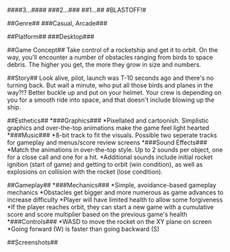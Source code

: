 ####3...#### ###2...### ##1...## #BLASTOFF!#

##Genre##
###Casual, Arcade###

##Platform##
###Desktop###


##Game Concept##
Take control of a rocketship and get it to orbit.
On the way, you'll encounter a number of obstacles
ranging from birds to space debris.
The higher you get, the more they grow in size and numbers.


##Story##
Look alive, pilot, launch was T-10 seconds ago and there's no turning back. 
But wait a minute, who put all those birds and planes in the way?!? 
Better buckle up and put on your helmet. Your crew is depending on you 
for a smooth ride into space, and that doesn't include blowing up the ship.


##Esthetics##
*###Graphics###
	*Pixellated and cartoonish. Simplistic graphics and over-the-top animations make the game feel light hearted
*###Music###
	*8-bit track to fit the visuals. Possible two seperate tracks for gameplay and menus/score review screens
*###Sound Effects###
	*Match the animations in over-the-top style. Up to 2 sounds per object, one for a close call and one for a hit.
	*Additional sounds include initial rocket ignition (start of game) and getting to orbit (win condition), as well as explosions on collision with the rocket (lose condition).


##Gameplay##
*###Mechanics###
	*Simple, avoidance-based gameplay mechanics
	*Obstacles get bigger and more numerous as game advances to increase difficulty
	*Player will have limited health to allow some forgiveness
	*If the player reaches orbit, they can start a new game with a cumulative score and score multiplier based on the previous game's health
*###Controls###
	*WASD to move the rocket on the XY plane on screen
	*Going forward (W) is faster than going backward (S)


##Screenshots##
